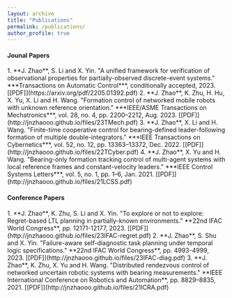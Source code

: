 ```yaml
---
layout: archive
title: "Publications"
permalink: /publications/
author_profile: true
---
```


<h4>Jounal Papers</h4>
1. **J. Zhao**, S. Li and X. Yin. "A unified framework for verification of observational properties for partially-observed discrete-event systems." ***Transactions on Automatic Control***, conditionally accepted, 2023. [[PDF]](https://arxiv.org/pdf/2205.01392.pdf)
2. **J. Zhao**, K. Zhu, H. Hu, X. Yu, X. Li and H. Wang. "Formation control of networked mobile robots with unknown reference orientation." ***IEEE/ASME Transactions on Mechatronics***, vol. 28, no. 4, pp. 2200–2212, Aug. 2023. [[PDF]](http://jnzhaooo.github.io/files/23TMech.pdf)
3. **J. Zhao**, X. Li and H. Wang. "Finite-time cooperative control for bearing-defined leader-following formation of multiple double-integrators." ***IEEE Transactions on Cybernetics***, vol. 52, no. 12, pp. 13363–13372, Dec. 2022. [[PDF]](http://jnzhaooo.github.io/files/22TCyber.pdf)
4. **J. Zhao**, X. Yu and H. Wang. "Bearing-only formation tracking control of multi-agent systems with local reference frames and constant-velocity leaders." ***IEEE Control Systems Letters***, vol. 5, no. 1, pp. 1–6, Jan. 2021. [[PDF]](http://jnzhaooo.github.io/files/21LCSS.pdf)

<br />


<h4>Conference Papers</h4>
1. **J. Zhao**, K. Zhu, S. Li and X. Yin. "To explore or not to explore: Regret-based LTL planning in partially-known environments." **22nd IFAC World Congress**, pp. 12171-12177, 2023. [[PDF]](http://jnzhaooo.github.io/files/23IFAC-regret.pdf)
2. **J. Zhao**, S. Shu and X. Yin. "Failure-aware self-diagnostic task planning under temporal logic specifications." **22nd IFAC World Congress**, pp. 4993-4999, 2023. [[PDF]](http://jnzhaooo.github.io/files/23IFAC-diag.pdf)
3. **J. Zhao**, K. Zhu, X. Yu and H. Wang. "Distributed rendezvous control of networked uncertain robotic systems with bearing measurements." **IEEE International Conference on Robotics and Automation**, pp. 8829–8835, 2021. [[PDF]](http://jnzhaooo.github.io/files/21ICRA.pdf)

<br />
